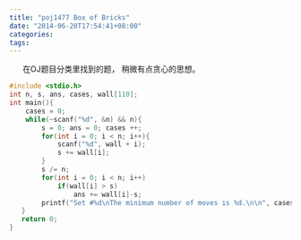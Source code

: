 ```yaml
---
title: "poj1477 Box of Bricks"
date: "2014-06-20T17:54:41+08:00"
categories:
tags:
---
```


                                            
      在OJ题目分类里找到的题， 稍微有点贪心的思想。

```cpp
#include <stdio.h>
int n, s, ans, cases, wall[110];
int main(){
    cases = 0;
    while(~scanf("%d", &n) && n){
        s = 0; ans = 0; cases ++;
        for(int i = 0; i < n; i++){
            scanf("%d", wall + i);
            s += wall[i];
        }
        s /= n;
        for(int i = 0; i < n; i++)
            if(wall[i] > s)
                ans += wall[i]-s;
        printf("Set #%d\nThe minimum number of moves is %d.\n\n", cases,ans);
   }
   return 0;
}
```


    

